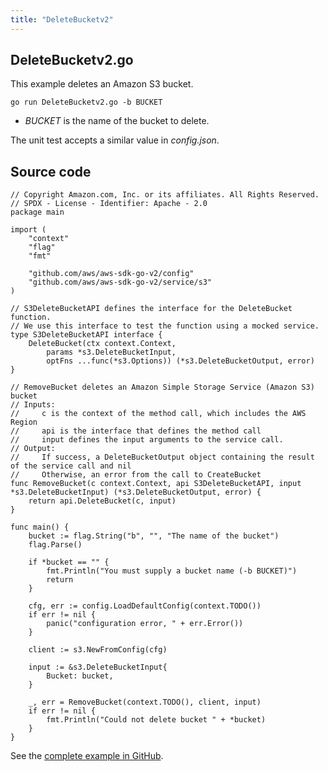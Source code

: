 ```yaml
---
title: "DeleteBucketv2"
---
```

## DeleteBucketv2.go

This example deletes an Amazon S3 bucket.

`go run DeleteBucketv2.go -b BUCKET`

- _BUCKET_ is the name of the bucket to delete.

The unit test accepts a similar value in _config.json_.

## Source code

```
// Copyright Amazon.com, Inc. or its affiliates. All Rights Reserved.
// SPDX - License - Identifier: Apache - 2.0
package main

import (
	"context"
	"flag"
	"fmt"

	"github.com/aws/aws-sdk-go-v2/config"
	"github.com/aws/aws-sdk-go-v2/service/s3"
)

// S3DeleteBucketAPI defines the interface for the DeleteBucket function.
// We use this interface to test the function using a mocked service.
type S3DeleteBucketAPI interface {
	DeleteBucket(ctx context.Context,
		params *s3.DeleteBucketInput,
		optFns ...func(*s3.Options)) (*s3.DeleteBucketOutput, error)
}

// RemoveBucket deletes an Amazon Simple Storage Service (Amazon S3) bucket
// Inputs:
//     c is the context of the method call, which includes the AWS Region
//     api is the interface that defines the method call
//     input defines the input arguments to the service call.
// Output:
//     If success, a DeleteBucketOutput object containing the result of the service call and nil
//     Otherwise, an error from the call to CreateBucket
func RemoveBucket(c context.Context, api S3DeleteBucketAPI, input *s3.DeleteBucketInput) (*s3.DeleteBucketOutput, error) {
	return api.DeleteBucket(c, input)
}

func main() {
	bucket := flag.String("b", "", "The name of the bucket")
	flag.Parse()

	if *bucket == "" {
		fmt.Println("You must supply a bucket name (-b BUCKET)")
		return
	}

	cfg, err := config.LoadDefaultConfig(context.TODO())
	if err != nil {
		panic("configuration error, " + err.Error())
	}

	client := s3.NewFromConfig(cfg)

	input := &s3.DeleteBucketInput{
		Bucket: bucket,
	}

	_, err = RemoveBucket(context.TODO(), client, input)
	if err != nil {
		fmt.Println("Could not delete bucket " + *bucket)
	}
}

```

See the [complete example in GitHub](https://github.com/awsdocs/aws-doc-sdk-examples/blob/master/gov2/s3/DeleteBucket/DeleteBucketv2.go).